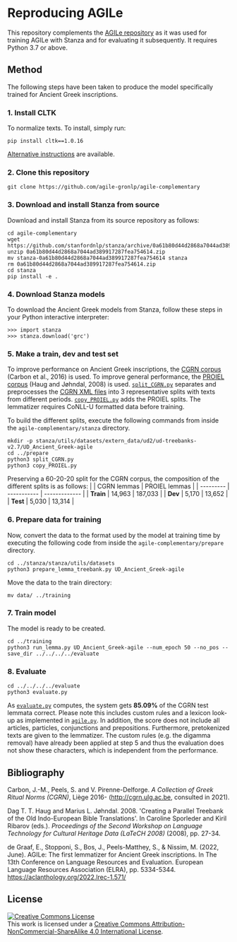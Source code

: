 # Reproducing AGILe
This repository complements the [AGILe repository](https://github.com/agile-gronlp/agile) as it was used for training AGILe with Stanza and for evaluating it subsequently. It requires Python 3.7 or above.

## Method
The following steps have been taken to produce the model specifically trained for Ancient Greek inscriptions. 

### 1. Install CLTK
To normalize texts. To install, simply run:  
```
pip install cltk==1.0.16
```  
[Alternative instructions](https://github.com/cltk/cltk#installation "More instructions") are available.

### 2. Clone this repository
```
git clone https://github.com/agile-gronlp/agile-complementary
```

### 3. Download and install Stanza from source
Download and install Stanza from its source repository as follows:
```
cd agile-complementary
wget https://github.com/stanfordnlp/stanza/archive/0a61b80d44d2868a7044ad389917287fea754614.zip
unzip 0a61b80d44d2868a7044ad389917287fea754614.zip
mv stanza-0a61b80d44d2868a7044ad389917287fea754614 stanza 
rm 0a61b80d44d2868a7044ad389917287fea754614.zip
cd stanza
pip install -e .
```

### 4. Download Stanza models
To download the Ancient Greek models from Stanza, follow these steps in your Python interactive interpreter:

```
>>> import stanza
>>> stanza.download('grc')
```

### 5. Make a train, dev and test set
To improve performance on Ancient Greek inscriptions, the [CGRN corpus](http://cgrn.ulg.ac.be/) (Carbon et al., 2016) is used. To improve general performance, the [PROIEL corpus](https://github.com/UniversalDependencies/UD_Ancient_Greek-PROIEL/tree/291e7e16a861e6ec43dd6f167a5f7051677f450c) (Haug and Jøhndal, 2008) is used. [`split_CGRN.py`](https://github.com/agile-gronlp/agile-complementary/blob/master/prepare/split_CGRN.py) separates and preprocesses the [CGRN XML files](https://github.com/agile-gronlp/agile-complementary/tree/master/prepare/CGRN_xml) into 3 representative splits with texts from different periods. [`copy_PROIEL.py`](https://github.com/agile-gronlp/agile-complementary/blob/master/prepare/copy_PROIEL.py) adds the PROIEL splits. The lemmatizer requires CoNLL-U formatted data before training.

To build the different splits, execute the following commands from inside the `agile-complementary/stanza` directory.
```
mkdir -p stanza/utils/datasets/extern_data/ud2/ud-treebanks-v2.7/UD_Ancient_Greek-agile
cd ../prepare
python3 split_CGRN.py  
python3 copy_PROIEL.py
```

Preserving a 60-20-20 split for the CGRN corpus, the composition of the different splits is as follows:
|           | CGRN lemmas | PROIEL lemmas | 
| --------- | ----------- | ------------- | 
| __Train__ | 14,963      | 187,033       | 
| __Dev__   | 5,170       | 13,652        | 
| __Test__  | 5,030       | 13,314        |

### 6. Prepare data for training
Now, convert the data to the format used by the model at training time by executing the following code from inside the `agile-complementary/prepare` directory.

```
cd ../stanza/stanza/utils/datasets
python3 prepare_lemma_treebank.py UD_Ancient_Greek-agile
```

Move the data to the train directory:

```
mv data/ ../training
```

### 7. Train model

The model is ready to be created. 

```
cd ../training
python3 run_lemma.py UD_Ancient_Greek-agile --num_epoch 50 --no_pos --save_dir ../../../../evaluate 
```

### 8. Evaluate

```
cd ../../../../evaluate
python3 evaluate.py
```

As [`evaluate.py`](https://github.com/agile-gronlp/agile-complementary/blob/master/evaluate/agile.py) computes, the system gets __85.09%__ of the CGRN test lemmata correct. Please note this includes custom rules and a lexicon look-up as implemented in [`agile.py`](https://github.com/agile-gronlp/agile-complementary/blob/master/evaluate/agile.py). In addition, the score does not include all articles, particles, conjunctions and prepositions. Furthermore, pretokenized texts are given to the lemmatizer. The custom rules (e.g. the digamma removal) have already been applied at step 5 and thus the evaluation does not show these characters, which is independent from the performance.

## Bibliography
Carbon, J.-M., Peels, S. and V. Pirenne-Delforge. _A Collection of Greek Ritual Norms (CGRN)_, Liège 2016- (http://cgrn.ulg.ac.be, consulted in 2021).

Dag T. T. Haug and Marius L. Jøhndal. 2008. 'Creating a Parallel Treebank of the Old Indo-European Bible Translations'. In Caroline Sporleder and Kiril Ribarov (eds.). _Proceedings of the Second Workshop on Language Technology for Cultural Heritage Data (LaTeCH 2008)_ (2008), pp. 27-34.

de Graaf, E., Stopponi, S., Bos, J., Peels-Matthey, S., & Nissim, M. (2022, June). AGILe: The first lemmatizer for Ancient Greek inscriptions. In The 13th Conference on Language Resources and Evaluation. European Language Resources Association (ELRA),  pp. 5334-5344. https://aclanthology.org/2022.lrec-1.571/

## License
<a rel="license" href="http://creativecommons.org/licenses/by-nc-sa/4.0/"><img alt="Creative Commons License" style="border-width:0" src="https://i.creativecommons.org/l/by-nc-sa/4.0/88x31.png" /></a><br />This work is licensed under a <a rel="license" href="http://creativecommons.org/licenses/by-nc-sa/4.0/">Creative Commons Attribution-NonCommercial-ShareAlike 4.0 International License</a>.
